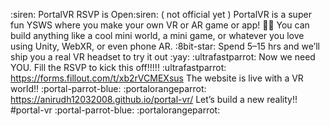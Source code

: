 :siren: PortalVR RSVP is Open:siren: ( not official yet )
 PortalVR is a super fun YSWS where you make your own VR or AR game or app! :goggles::globe_with_meridians:
 You can build anything like a cool mini world, a mini game, or whatever you love using Unity, WebXR, or even phone AR.
:8bit-star: Spend 5–15 hrs and we’ll ship you a real VR headset to try it out :yay:
:ultrafastparrot: Now we need YOU. Fill the RSVP to kick this off!!!!!  :ultrafastparrot:
https://forms.fillout.com/t/xb2rVCMEXsus
The website  is live with a VR world!! :portal-parrot-blue: :portalorangeparrot:
https://anirudh12032008.github.io/portal-vr/
 Let’s build a new reality!!
 #portal-vr :portal-parrot-blue: :portalorangeparrot:
